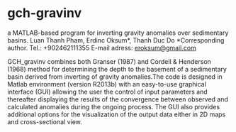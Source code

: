 # gch-gravinv
a MATLAB-based program for inverting gravity anomalies over sedimentary basins.
Luan Thanh Pham, Erdinc Oksum*, Thanh Duc Do
*Corresponding author. Tel.: +902462111355	E-mail adress: eroksum@gmail.com

GCH_gravinv combines both Granser (1987) and Cordell & Henderson (1968) method
for determining the depth to the basement of a sedimentary basin derived from 
inverting of gravity anomalies.The code is designed in Matlab environment (version R2013b) 
with an easy-to-use graphical interface (GUI) allowing the user the control of input 
parameters and thereafter displaying the results of the convergence between observed 
and calculated anomalies during the ongoing process. The GUI also provides additional 
options for the visualization of the output data either in 2D maps and cross-sectional view.
